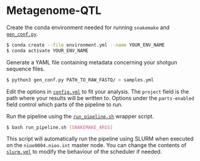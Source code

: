 # Metagenome-QTL

Create the conda environment needed for running `snakemake` and [`gen_conf.py`](gen_conf.py).
```sh
$ conda create --file environment.yml --name YOUR_ENV_NAME
$ conda activate YOUR_ENV_NAME
```

Generate a YAML file containing metadata concerning your shotgun sequence files.
```sh
$ python3 gen_conf.py PATH_TO_RAW_FASTQ/ > samples.yml
```

Edit the options in [`config.yml`](config.yml) to fit your analysis.
The `project` field is the path where your results will be written to.
Options under the `parts-enabled` field control which parts of the pipeline to run.

Run the pipeline using the [`run_pipeline.sh`](run_pipeline.sh) wrapper script.
```sh
$ bash run_pipeline.sh [SNAKEMAKE_ARGS]
```
This script will automatically run the pipeline using SLURM when executed on the `nioo0004.nioo.int` master node.
You can change the contents of [`slurm.yml`](slurm.yml) to modify the behaviour of the scheduler if needed.
